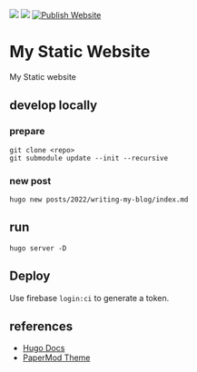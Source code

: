 [![](https://img.shields.io/badge/website-hosting-yellow?style=flat-square&logo=appveyor)](https://samuele-cozzi.web.app/) 
[![](https://img.shields.io/badge/website-console-yellow?style=flat-square&logo=appveyor)](https://console.firebase.google.com/project/samuele-cozzi/overview)
[![Publish Website](https://github.com/samuele-cozzi-io/website/actions/workflows/main.yml/badge.svg)](https://github.com/samuele-cozzi-io/website/actions/workflows/main.yml) 

# My Static Website

My Static website

## develop locally

### prepare 

```shell
git clone <repo>
git submodule update --init --recursive
```

### new post

```shell
hugo new posts/2022/writing-my-blog/index.md
```

## run

```shell
hugo server -D
```

## Deploy

Use firebase `login:ci` to generate a token.

## references

- [Hugo Docs](https://gohugo.io/documentation/)
- [PaperMod Theme](https://themes.gohugo.io/themes/hugo-papermod/)
